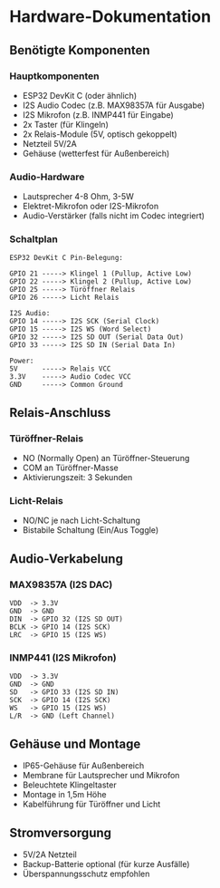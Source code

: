 # Hardware-Dokumentation

## Benötigte Komponenten

### Hauptkomponenten
- ESP32 DevKit C (oder ähnlich)
- I2S Audio Codec (z.B. MAX98357A für Ausgabe)
- I2S Mikrofon (z.B. INMP441 für Eingabe)
- 2x Taster (für Klingeln)
- 2x Relais-Module (5V, optisch gekoppelt)
- Netzteil 5V/2A
- Gehäuse (wetterfest für Außenbereich)

### Audio-Hardware
- Lautsprecher 4-8 Ohm, 3-5W
- Elektret-Mikrofon oder I2S-Mikrofon
- Audio-Verstärker (falls nicht im Codec integriert)

### Schaltplan

```
ESP32 DevKit C Pin-Belegung:

GPIO 21 -----> Klingel 1 (Pullup, Active Low)
GPIO 22 -----> Klingel 2 (Pullup, Active Low)
GPIO 25 -----> Türöffner Relais
GPIO 26 -----> Licht Relais

I2S Audio:
GPIO 14 -----> I2S SCK (Serial Clock)
GPIO 15 -----> I2S WS (Word Select)
GPIO 32 -----> I2S SD OUT (Serial Data Out)
GPIO 33 -----> I2S SD IN (Serial Data In)

Power:
5V      -----> Relais VCC
3.3V    -----> Audio Codec VCC
GND     -----> Common Ground
```

## Relais-Anschluss

### Türöffner-Relais
- NO (Normally Open) an Türöffner-Steuerung
- COM an Türöffner-Masse
- Aktivierungszeit: 3 Sekunden

### Licht-Relais
- NO/NC je nach Licht-Schaltung
- Bistabile Schaltung (Ein/Aus Toggle)

## Audio-Verkabelung

### MAX98357A (I2S DAC)
```
VDD  -> 3.3V
GND  -> GND
DIN  -> GPIO 32 (I2S SD OUT)
BCLK -> GPIO 14 (I2S SCK)
LRC  -> GPIO 15 (I2S WS)
```

### INMP441 (I2S Mikrofon)
```
VDD  -> 3.3V
GND  -> GND
SD   -> GPIO 33 (I2S SD IN)
SCK  -> GPIO 14 (I2S SCK)
WS   -> GPIO 15 (I2S WS)
L/R  -> GND (Left Channel)
```

## Gehäuse und Montage

- IP65-Gehäuse für Außenbereich
- Membrane für Lautsprecher und Mikrofon
- Beleuchtete Klingeltaster
- Montage in 1,5m Höhe
- Kabelführung für Türöffner und Licht

## Stromversorgung

- 5V/2A Netzteil
- Backup-Batterie optional (für kurze Ausfälle)
- Überspannungsschutz empfohlen